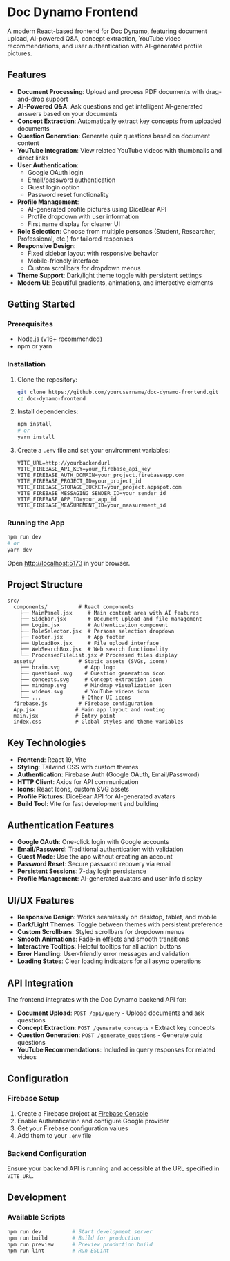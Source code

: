 # Doc Dynamo Frontend

A modern React-based frontend for Doc Dynamo, featuring document upload, AI-powered Q&A, concept extraction, YouTube video recommendations, and user authentication with AI-generated profile pictures.

## Features

- **Document Processing**: Upload and process PDF documents with drag-and-drop support
- **AI-Powered Q&A**: Ask questions and get intelligent AI-generated answers based on your documents
- **Concept Extraction**: Automatically extract key concepts from uploaded documents
- **Question Generation**: Generate quiz questions based on document content
- **YouTube Integration**: View related YouTube videos with thumbnails and direct links
- **User Authentication**: 
  - Google OAuth login
  - Email/password authentication
  - Guest login option
  - Password reset functionality
- **Profile Management**: 
  - AI-generated profile pictures using DiceBear API
  - Profile dropdown with user information
  - First name display for cleaner UI
- **Role Selection**: Choose from multiple personas (Student, Researcher, Professional, etc.) for tailored responses
- **Responsive Design**: 
  - Fixed sidebar layout with responsive behavior
  - Mobile-friendly interface
  - Custom scrollbars for dropdown menus
- **Theme Support**: Dark/light theme toggle with persistent settings
- **Modern UI**: Beautiful gradients, animations, and interactive elements

## Getting Started

### Prerequisites

- Node.js (v16+ recommended)
- npm or yarn

### Installation

1. Clone the repository:
   ```bash
   git clone https://github.com/yourusername/doc-dynamo-frontend.git
   cd doc-dynamo-frontend
   ```

2. Install dependencies:
   ```bash
   npm install
   # or
   yarn install
   ```

3. Create a `.env` file and set your environment variables:
   ```
   VITE_URL=http://yourbackendurl
   VITE_FIREBASE_API_KEY=your_firebase_api_key
   VITE_FIREBASE_AUTH_DOMAIN=your_project.firebaseapp.com
   VITE_FIREBASE_PROJECT_ID=your_project_id
   VITE_FIREBASE_STORAGE_BUCKET=your_project.appspot.com
   VITE_FIREBASE_MESSAGING_SENDER_ID=your_sender_id
   VITE_FIREBASE_APP_ID=your_app_id
   VITE_FIREBASE_MEASUREMENT_ID=your_measurement_id
   ```

### Running the App

```bash
npm run dev
# or
yarn dev
```

Open [http://localhost:5173](http://localhost:5173) in your browser.

## Project Structure

```
src/
  components/          # React components
    ├── MainPanel.jsx     # Main content area with AI features
    ├── Sidebar.jsx       # Document upload and file management
    ├── Login.jsx         # Authentication component
    ├── RoleSelector.jsx  # Persona selection dropdown
    ├── Footer.jsx        # App footer
    ├── UploadBox.jsx     # File upload interface
    ├── WebSearchBox.jsx  # Web search functionality
    └── ProccesedFileList.jsx # Processed files display
  assets/              # Static assets (SVGs, icons)
    ├── brain.svg        # App logo
    ├── questions.svg    # Question generation icon
    ├── concepts.svg     # Concept extraction icon
    ├── mindmap.svg      # Mindmap visualization icon
    ├── videos.svg       # YouTube videos icon
    └── ...             # Other UI icons
  firebase.js          # Firebase configuration
  App.jsx             # Main app layout and routing
  main.jsx            # Entry point
  index.css           # Global styles and theme variables
```

## Key Technologies

- **Frontend**: React 19, Vite
- **Styling**: Tailwind CSS with custom themes
- **Authentication**: Firebase Auth (Google OAuth, Email/Password)
- **HTTP Client**: Axios for API communication
- **Icons**: React Icons, custom SVG assets
- **Profile Pictures**: DiceBear API for AI-generated avatars
- **Build Tool**: Vite for fast development and building

## Authentication Features

- **Google OAuth**: One-click login with Google accounts
- **Email/Password**: Traditional authentication with validation
- **Guest Mode**: Use the app without creating an account
- **Password Reset**: Secure password recovery via email
- **Persistent Sessions**: 7-day login persistence
- **Profile Management**: AI-generated avatars and user info display

## UI/UX Features

- **Responsive Design**: Works seamlessly on desktop, tablet, and mobile
- **Dark/Light Themes**: Toggle between themes with persistent preference
- **Custom Scrollbars**: Styled scrollbars for dropdown menus
- **Smooth Animations**: Fade-in effects and smooth transitions
- **Interactive Tooltips**: Helpful tooltips for all action buttons
- **Error Handling**: User-friendly error messages and validation
- **Loading States**: Clear loading indicators for all async operations

## API Integration

The frontend integrates with the Doc Dynamo backend API for:

- **Document Upload**: `POST /api/query` - Upload documents and ask questions
- **Concept Extraction**: `POST /generate_concepts` - Extract key concepts
- **Question Generation**: `POST /generate_questions` - Generate quiz questions
- **YouTube Recommendations**: Included in query responses for related videos

## Configuration

### Firebase Setup

1. Create a Firebase project at [Firebase Console](https://console.firebase.google.com/)
2. Enable Authentication and configure Google provider
3. Get your Firebase configuration values
4. Add them to your `.env` file

### Backend Configuration

Ensure your backend API is running and accessible at the URL specified in `VITE_URL`.

## Development

### Available Scripts

```bash
npm run dev          # Start development server
npm run build        # Build for production
npm run preview      # Preview production build
npm run lint         # Run ESLint
```




